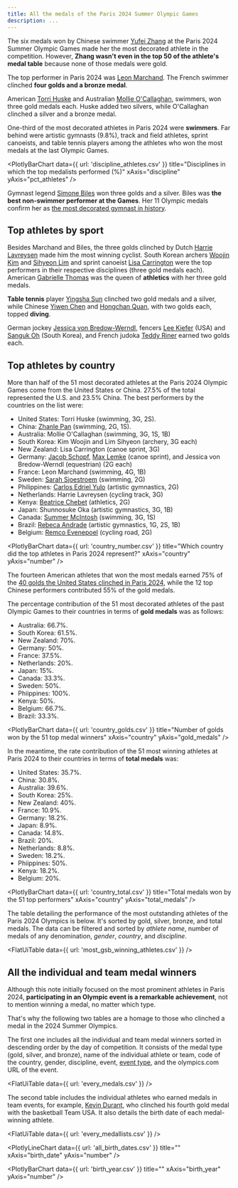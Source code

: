```yaml
---
title: All the medals of the Paris 2024 Summer Olympic Games
description: ...
---
```


The six medals won by Chinese swimmer [Yufei Zhang](https://olympics.com/en/athletes/yufei-zhang) at the Paris 2024 Summer Olympic Games made her the most decorated athlete in the competition. However, **Zhang wasn't even in the top 50 of the athlete's medal table** because none of those medals were gold.

The top performer in Paris 2024 was [Leon Marchand](https://olympics.com/en/athletes/leon-marchand). The French swimmer clinched **four golds and a bronze medal**.

American [Torri Huske](https://olympics.com/en/athletes/torri-huske) and Australian [Mollie O'Callaghan](https://olympics.com/en/athletes/mollie-o-callaghan), swimmers, won three gold medals each. Huske added two silvers, while O'Callaghan clinched a silver and a bronze medal. 

One-third of the most decorated athletes in Paris 2024 were **swimmers**. Far behind were artistic gymnasts (9.8%), track and field athletes, sprint canoeists, and table tennis players among the athletes who won the most medals at the last Olympic Games.

<PlotlyBarChart
  data={{
    url: 'discipline_athletes.csv'
  }}
  title="Disciplines in which the top medalists performed (%)"
  xAxis="discipline"
  yAxis="pct_athletes"
/>

Gymnast legend [Simone Biles](https://olympics.com/en/athletes/simone-biles) won three golds and a silver. Biles was **the best non-swimmer performer at the Games**. Her 11 Olympic medals confirm her as [the most decorated gymnast in history](https://www.washingtonpost.com/sports/olympics/2024/08/01/simone-biles-olympic-medals-count/).

## Top athletes by sport

Besides Marchand and Biles, the three golds clinched by Dutch [Harrie Lavreysen](https://olympics.com/en/athletes/harrie-lavreysen) made him the most winning cyclist. South Korean archers [Woojin Kim](https://olympics.com/en/athletes/woojin-kim) and [Sihyeon Lim](https://olympics.com/en/athletes/sihyeon-lim) and sprint canoeist [Lisa Carrington](https://olympics.com/en/athletes/lisa-carrington) were the top performers in their respective disciplines (three gold medals each). American [Gabrielle Thomas](https://olympics.com/en/athletes/gabrielle-thomas) was the queen of **athletics** with her three gold medals.

**Table tennis** player [Yingsha Sun](https://olympics.com/en/athletes/yingsha-sun) clinched two gold medals and a silver, while Chinese [Yiwen Chen](https://olympics.com/en/athletes/yiwen-chen) and [Hongchan Quan](https://olympics.com/en/athletes/hongchan-quan), with two golds each, topped **diving**.

German jockey [Jessica von Bredow-Werndl](https://olympics.com/en/athletes/jessica-von-bredow-werndl), fencers [Lee Kiefer](https://olympics.com/en/athletes/lee-kiefer) (USA) and [Sanguk Oh](https://olympics.com/en/athletes/sanguk-oh) (South Korea), and French judoka [Teddy Riner](https://olympics.com/en/athletes/teddy-riner) earned two golds each.

## Top athletes by country

More than half of the 51 most decorated athletes at the Paris 2024 Olympic Games come from the United States or China. 27.5% of the total represented the U.S. and 23.5% China. The best performers by the countries on the list were:

- United States: Torri Huske (swimming, 3G, 2S).
- China: [Zhanle Pan](https://olympics.com/en/athletes/zhanle-pan) (swimming, 2G, 1S).
- Australia: Mollie O'Callaghan (swimming, 3G, 1S, 1B)
- South Korea: Kim Woojin and Lim Sihyeon (archery, 3G each)
- New Zealand: Lisa Carrington (canoe sprint, 3G)
- Germany: [Jacob Schopf](https://olympics.com/en/athletes/jacob-schopf), [Max Lemke](https://olympics.com/en/athletes/max-lemke) (canoe sprint), and Jessica von Bredow-Werndl (equestrian) (2G each)
- France: Leon Marchand (swimming, 4G, 1B)
- Sweden: [Sarah Sjoestroem](https://olympics.com/en/athletes/sarah-sjoestroem) (swimming, 2G)
- Philippines: [Carlos Edriel Yulo](https://olympics.com/en/athletes/carlos-edriel-yulo) (artistic gymnastics, 2G)
- Netherlands: Harrie Lavreysen (cycling track, 3G)
- Kenya: [Beatrice Chebet](https://olympics.com/en/athletes/beatrice-chebet) (athletics, 2G)
- Japan: Shunnosuke Oka (artistic gymnastics, 3G, 1B)
- Canada: [Summer McIntosh](https://olympics.com/en/athletes/summer-mcintosh) (swimming, 3G, 1S)
- Brazil: [Rebeca Andrade](https://olympics.com/en/athletes/rebeca-andrade) (artistic gymnastics, 1G, 2S, 1B)
- Belgium: [Remco Evenepoel](https://olympics.com/en/athletes/remco-evenepoel) (cycling road, 2G)

<PlotlyBarChart
  data={{
    url: 'country_number.csv'
  }}
  title="Which country did the top athletes in Paris 2024 represent?"
  xAxis="country"
  yAxis="number"
/>

The fourteen American athletes that won the most medals earned 75% of the [40 golds the United States clinched in Paris 2024](https://datahub.io/@cheredia19/paris-2024-olympics), while the 12 top Chinese performers contributed 55% of the gold medals.

The percentage contribution of the 51 most decorated athletes of the past Olympic Games to their countries in terms of **gold medals** was as follows:

- Australia: 66.7%.
- South Korea: 61.5%.
- New Zealand: 70%.
- Germany: 50%.
- France: 37.5%.
- Netherlands: 20%.
- Japan: 15%.
- Canada: 33.3%.
- Sweden: 50%.
- Phiippines: 100%.
- Kenya: 50%.
- Belgium: 66.7%.
- Brazil: 33.3%.

<PlotlyBarChart
  data={{
    url: 'country_golds.csv'
  }}
  title="Number of golds won by the 51 top medal winners"
  xAxis="country"
  yAxis="gold_medals"
/>

In the meantime, the rate contribution of the 51 most winning athletes at Paris 2024 to their countries in terms of **total medals** was:

- United States: 35.7%.
- China: 30.8%.
- Australia: 39.6%.
- South Korea: 25%.
- New Zealand: 40%.
- France: 10.9%.
- Germany: 18.2%.
- Japan: 8.9%.
- Canada: 14.8%.
- Brazil: 20%.
- Netherlands: 8.8%.
- Sweden: 18.2%.
- Phiippines: 50%.
- Kenya: 18.2%.
- Belgium: 20%.

<PlotlyBarChart
  data={{
    url: 'country_total.csv'
  }}
  title="Total medals won by the 51 top performers"
  xAxis="country"
  yAxis="total_medals"
/>

The table detailing the performance of the most outstanding athletes of the Paris 2024 Olympics is below. It's sorted by gold, silver, bronze, and total medals. The data can be filtered and sorted by *athlete name*, number of medals of any denomination, *gender*, *country*, and *discipline*.

<FlatUiTable
  data={{
    url: 'most_gsb_winning_athletes.csv'
  }}
 />

## All the individual and team medal winners

Although this note initially focused on the most prominent athletes in Paris 2024, **participating in an Olympic event is a remarkable achievement**, not to mention winning a medal, no matter which type.

That's why the following two tables are a homage to those who clinched a medal in the 2024 Summer Olympics. 

The first one includes all the individual and team medal winners sorted in descending order by the day of competition. It consists of the medal type (gold, silver, and bronze), name of the individual athlete or team, code of the country, gender, discipline, event, [event type](https://odf.olympictech.org/2024-Paris/codes/HTML/pg_cc/EventUnitType.htm), and the olympics.com URL of the event. 

<FlatUiTable
  data={{
    url: 'every_medals.csv'
  }}
 />

The second table includes the individual athletes who earned medals in team events, for example, [Kevin Durant](https://olympics.com/en/athletes/kevin-durant), who clinched his fourth gold medal with the basketball Team USA. It also details the birth date of each medal-winning athlete.

 <FlatUiTable
  data={{
    url: 'every_medallists.csv'
  }}
 />

 <PlotlyLineChart
  data={{
    url: 'all_birth_dates.csv'
  }}
  title=""
  xAxis="birth_date"
  yAxis="number"
/>

 <PlotlyBarChart
  data={{
    url: 'birth_year.csv'
  }}
  title=""
  xAxis="birth_year"
  yAxis="number"
/>
